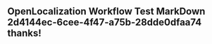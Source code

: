 <properties
ms.topic="hero-topic"
ms.test1="hero-topic"
ms.test2="test"/>

## OpenLocalization Workflow Test MarkDown 2d4144ec-6cee-4f47-a75b-28dde0dfaa74 thanks!
